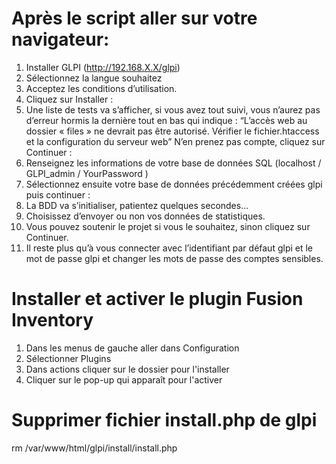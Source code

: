 # Après le script aller sur votre navigateur:


1) Installer GLPI (http://192.168.X.X/glpi)
2) Sélectionnez la langue souhaitez
3) Acceptez les conditions d’utilisation.
4) Cliquez sur Installer :
5) Une liste de tests va s’afficher, si vous avez tout suivi, vous n’aurez pas d’erreur hormis la dernière tout en bas qui indique : “L’accès web au dossier « files » ne devrait pas être autorisé. Vérifier le fichier.htaccess et la configuration du serveur web” N’en prenez pas compte, cliquez sur Continuer :
6) Renseignez les informations de votre base de données SQL (localhost / GLPI_admin / YourPassword )
7) Sélectionnez ensuite votre base de données précédemment créées glpi puis continuer :
8) La BDD va s’initialiser, patientez quelques secondes…
9) Choisissez d’envoyer ou non vos données de statistiques.
10) Vous pouvez soutenir le projet si vous le souhaitez, sinon cliquez sur Continuer.
11) Il reste plus qu’à vous connecter avec l’identifiant par défaut glpi et le mot de passe glpi et changer les mots de passe des comptes sensibles.

# Installer et activer le plugin Fusion Inventory

1) Dans les menus de gauche aller dans Configuration
2) Sélectionner Plugins
3) Dans actions cliquer sur le dossier pour l'installer
4) Cliquer sur le pop-up qui apparaît pour l'activer

# Supprimer fichier install.php de glpi

rm /var/www/html/glpi/install/install.php
